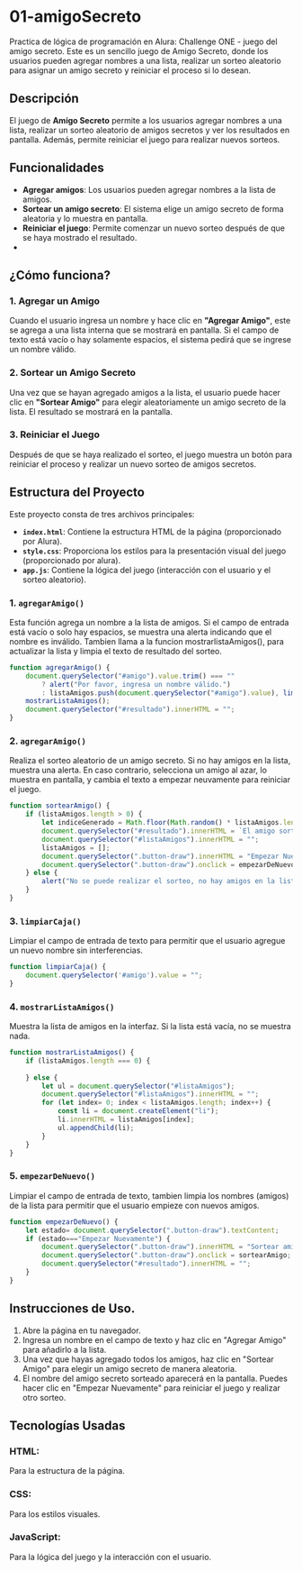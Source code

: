 # 01-amigoSecreto
Practica de lógica de programación en Alura: Challenge ONE -  juego del amigo secreto.
Este es un sencillo juego de Amigo Secreto, donde los usuarios pueden agregar nombres a una lista, realizar un sorteo aleatorio para asignar un amigo secreto y reiniciar el proceso si lo desean.

## Descripción
El juego de **Amigo Secreto** permite a los usuarios agregar nombres a una lista, realizar un sorteo aleatorio de amigos secretos y ver los resultados en pantalla. Además, permite reiniciar el juego para realizar nuevos sorteos.

## Funcionalidades

- **Agregar amigos**: Los usuarios pueden agregar nombres a la lista de amigos.
- **Sortear un amigo secreto**: El sistema elige un amigo secreto de forma aleatoria y lo muestra en pantalla.
- **Reiniciar el juego**: Permite comenzar un nuevo sorteo después de que se haya mostrado el resultado.
- 
## ¿Cómo funciona?

### 1. **Agregar un Amigo**
Cuando el usuario ingresa un nombre y hace clic en **"Agregar Amigo"**, este se agrega a una lista interna que se mostrará en pantalla. Si el campo de texto está vacío o hay solamente espacios, el sistema pedirá que se ingrese un nombre válido.

### 2. **Sortear un Amigo Secreto**
Una vez que se hayan agregado amigos a la lista, el usuario puede hacer clic en **"Sortear Amigo"** para elegir aleatoriamente un amigo secreto de la lista. El resultado se mostrará en la pantalla.

### 3. **Reiniciar el Juego**
Después de que se haya realizado el sorteo, el juego muestra un botón para reiniciar el proceso y realizar un nuevo sorteo de amigos secretos.

## Estructura del Proyecto

Este proyecto consta de tres archivos principales:

- **`index.html`**: Contiene la estructura HTML de la página (proporcionado por Alura).
- **`style.css`**: Proporciona los estilos para la presentación visual del juego (proporcionado por alura).
- **`app.js`**: Contiene la lógica del juego (interacción con el usuario y el sorteo aleatorio).

### 1. `agregarAmigo()`

Esta función agrega un nombre a la lista de amigos. Si el campo de entrada está vacío o solo hay espacios, se muestra una alerta indicando que el nombre es inválido.
Tambien llama a la funcion mostrarlistaAmigos(), para actualizar la lista y limpia el texto de resultado del sorteo.

```javascript
function agregarAmigo() {
    document.querySelector("#amigo").value.trim() === "" 
        ? alert("Por favor, ingresa un nombre válido.") 
        : listaAmigos.push(document.querySelector("#amigo").value), limpiarCaja();
    mostrarListaAmigos();
    document.querySelector("#resultado").innerHTML = "";
}
```

### 2. `agregarAmigo()`

Realiza el sorteo aleatorio de un amigo secreto. Si no hay amigos en la lista, muestra una alerta. En caso contrario, selecciona un amigo al azar, lo muestra en pantalla, y cambia el texto a empezar neuvamente para reiniciar el juego.
```javascript
function sortearAmigo() { 
    if (listaAmigos.length > 0) {
        let indiceGenerado = Math.floor(Math.random() * listaAmigos.length);    
        document.querySelector("#resultado").innerHTML = `El amigo sorteado es: ${listaAmigos[indiceGenerado]}`;
        document.querySelector("#listaAmigos").innerHTML = "";
        listaAmigos = [];
        document.querySelector(".button-draw").innerHTML = "Empezar Nuevamente";        
        document.querySelector(".button-draw").onclick = empezarDeNuevo;
    } else {
        alert("No se puede realizar el sorteo, no hay amigos en la lista.");
    }
}
```
### 3. `limpiarCaja()`
Limpiar el campo de entrada de texto para permitir que el usuario agregue un nuevo nombre sin interferencias.
```javascript
function limpiarCaja() {
    document.querySelector('#amigo').value = "";
}
```
### 4. `mostrarListaAmigos()`
Muestra la lista de amigos en la interfaz. Si la lista está vacía, no se muestra nada.
```javascript
function mostrarListaAmigos() {
    if (listaAmigos.length === 0) {
        
    } else {
        let ul = document.querySelector("#listaAmigos");
        document.querySelector("#listaAmigos").innerHTML = "";
        for (let index= 0; index < listaAmigos.length; index++) {
            const li = document.createElement("li");
            li.innerHTML = listaAmigos[index];
            ul.appendChild(li);
        }
    }
}
```
### 5. `empezarDeNuevo()`
Limpiar el campo de entrada de texto, tambien limpia los nombres (amigos) de la lista para permitir que el usuario empieze con nuevos amigos.
```javascript
function empezarDeNuevo() {
    let estado= document.querySelector(".button-draw").textContent;
    if (estado==="Empezar Nuevamente") {
        document.querySelector(".button-draw").innerHTML = "Sortear amigo";
        document.querySelector(".button-draw").onclick = sortearAmigo;
        document.querySelector("#resultado").innerHTML = "";    
    }
}
```
## Instrucciones de Uso.
1. Abre la página en tu navegador.
2. Ingresa un nombre en el campo de texto y haz clic en "Agregar Amigo" para añadirlo a la lista.
3. Una vez que hayas agregado todos los amigos, haz clic en "Sortear Amigo" para elegir un amigo secreto de manera aleatoria.
4. El nombre del amigo secreto sorteado aparecerá en la pantalla. Puedes hacer clic en "Empezar Nuevamente" para reiniciar el juego y realizar otro sorteo.

## Tecnologías Usadas
### HTML:
Para la estructura de la página.
### CSS:
Para los estilos visuales.
### JavaScript:
Para la lógica del juego y la interacción con el usuario.
